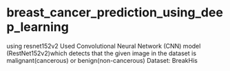 # breast_cancer_prediction_using_deep_learning
using resnet152v2
Used Convolutional Neural Network (CNN) model
(RestNet152v2)which detects that the given image in the dataset is malignant(cancerous) or benign(non-cancerous)
Dataset: BreakHis

